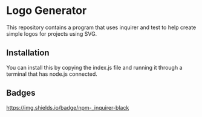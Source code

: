 # Logo Generator
This repository contains a program that uses inquirer and test to help create simple logos for projects using SVG.

## Installation

You can install this by copying the index.js file and running it through a terminal that has node.js connected.

## Badges

https://img.shields.io/badge/npm-_inquirer-black



